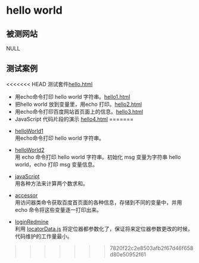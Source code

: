 # hello world

## 被测网站
NULL

## 测试案例
<<<<<<< HEAD
测试套件[hello.html](hello.html)
* 用echo命令打印 hello world 字符串。[hello1.html](hello1.html)
* 把hello world 放到变量里，用echo 打印。[hello2.html](hello2.html)
* 用echo命令打印百度网站首页面上的信息。[hello3.html](hello3.html)
* JavaScript 代码片段的演示 [hello4.html](hello4.html)
=======
- [helloWorld1](helloWorld1.html)  
  用echo命令打印 hello world 字符串。
  
- [helloWorld2](helloWorld2.html)  
  用 echo 命令打印 hello world 字符串。初始化 msg 变量为字符串 hello world，echo 打印 msg 变量信息。
  
- [javaScript](javaScript.html)  
  用各种方法来计算两个数求和。
  
- [accessor](accessor.html)  
  用访问器类命令获取百度首页面的各种信息，存储到不同的变量中，并用 echo 命令将这些变量逐一打印出来。
  
- [loginRedmine](loginRedmine.html)  
  利用 [locatorData.js](locatorData.js) 将定位器都参数化了，保证将来定位器参数更改的时候，代码维护的工作量最小。

>>>>>>> 7820f22c2e8503afb2f67d46f658d80e50952f61
